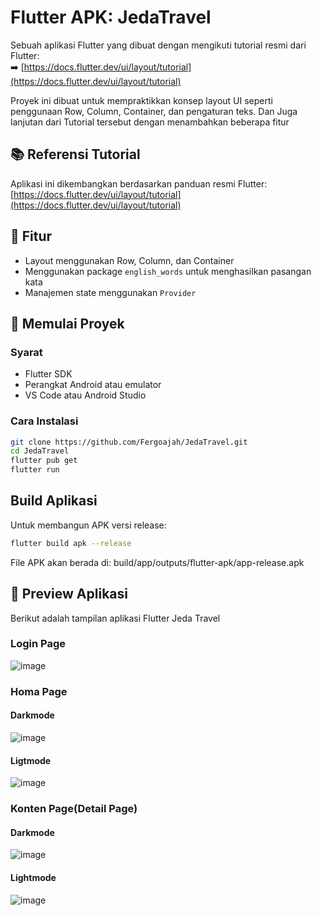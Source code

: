 # Flutter APK: JedaTravel

Sebuah aplikasi Flutter yang dibuat dengan mengikuti tutorial resmi dari Flutter:  
➡️ [https://docs.flutter.dev/ui/layout/tutorial](https://docs.flutter.dev/ui/layout/tutorial)

Proyek ini dibuat untuk mempraktikkan konsep layout UI seperti penggunaan Row, Column, Container, dan pengaturan teks.
Dan Juga lanjutan dari Tutorial tersebut dengan menambahkan beberapa fitur

## 📚 Referensi Tutorial

Aplikasi ini dikembangkan berdasarkan panduan resmi Flutter:  
[https://docs.flutter.dev/ui/layout/tutorial](https://docs.flutter.dev/ui/layout/tutorial)

## 🚀 Fitur

- Layout menggunakan Row, Column, dan Container
- Menggunakan package `english_words` untuk menghasilkan pasangan kata
- Manajemen state menggunakan `Provider`

## 📱 Memulai Proyek

### Syarat

- Flutter SDK
- Perangkat Android atau emulator
- VS Code atau Android Studio

### Cara Instalasi

```bash
git clone https://github.com/Fergoajah/JedaTravel.git
cd JedaTravel
flutter pub get
flutter run
```

## Build Aplikasi
Untuk membangun APK versi release:

```bash
flutter build apk --release
```

File APK akan berada di:
build/app/outputs/flutter-apk/app-release.apk


## 📱 Preview Aplikasi

Berikut adalah tampilan aplikasi Flutter Jeda Travel
### Login Page
![image](https://github.com/user-attachments/assets/9180457c-79ba-4623-a875-6c3fb934b8d1)

### Homa Page
#### Darkmode 
![image](https://github.com/user-attachments/assets/69b1504b-bf1c-4aea-9640-7a1971b24dd7)

#### Ligtmode
![image](https://github.com/user-attachments/assets/9fad7cb3-97b5-4d37-8a84-d2475a6dede4)

### Konten Page(Detail Page)
#### Darkmode
![image](https://github.com/user-attachments/assets/79272299-ff94-428d-ba7b-1b6fdbb72a67)

#### Lightmode
![image](https://github.com/user-attachments/assets/196f8581-6a00-454f-a1d5-e7e15e521a8a)

